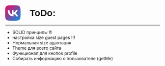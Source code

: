 <div style="
height:50px;
width:50px;
display:flex;
align-items:center;
gap:30px;
font-size:30px;
font-family: Poppins, sans-serif; 
font-weight: 600;margin-top: 20px;">
    <img src="./frontend/src/img/logo.png" width="50" height="50"/> 
    ToDo:
</div>

<hr/>

- SOLID принципы !!!
- настройка size guest pages !!!
- Нормальная size адаптация
- Theme для всего сайта
- Функционал для кнопок profile
- Собирать информацию о пользователе (getMe)
